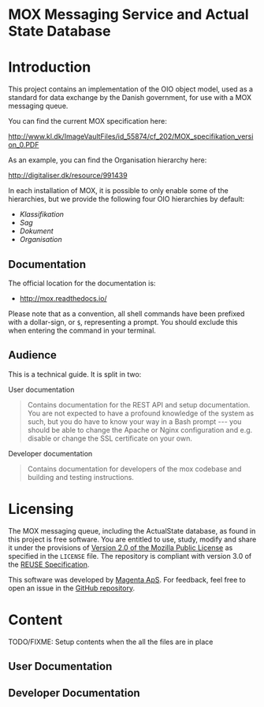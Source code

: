 MOX Messaging Service and Actual State Database
===============================================

Introduction
============

This project contains an implementation of the OIO object model, used as
a standard for data exchange by the Danish government, for use with a
MOX messaging queue.

You can find the current MOX specification here:

<http://www.kl.dk/ImageVaultFiles/id_55874/cf_202/MOX_specifikation_version_0.PDF>

As an example, you can find the Organisation hierarchy here:

<http://digitaliser.dk/resource/991439>

In each installation of MOX, it is possible to only enable some of the
hierarchies, but we provide the following four OIO hierarchies by
default:

-   *Klassifikation*
-   *Sag*
-   *Dokument*
-   *Organisation*

Documentation
-------------

The official location for the documentation is:

-   <http://mox.readthedocs.io/>

Please note that as a convention, all shell commands have been prefixed
with a dollar-sign, or `$`, representing a prompt. You should exclude
this when entering the command in your terminal.

Audience
--------

This is a technical guide. It is split in two:

User documentation

>   Contains documentation for the REST API and setup documentation. You
    are not expected to have a profound knowledge of the system as such,
    but you do have to know your way in a Bash prompt --- you should be
    able to change the Apache or Nginx configuration and e.g. disable or
    change the SSL certificate on your own.

Developer documentation

>   Contains documentation for developers of the mox codebase and
    building and testing instructions.

Licensing
=========

The MOX messaging queue, including the ActualState database, as found in
this project is free software. You are entitled to use, study, modify
and share it under the provisions of [Version 2.0 of the Mozilla Public
License](https://www.mozilla.org/MPL/2.0/) as specified in the `LICENSE`
file. The repository is compliant with version 3.0 of the [REUSE
Specification](https://reuse.software/).

This software was developed by [Magenta ApS](http://www.magenta.dk). For
feedback, feel free to open an issue in the [GitHub
repository](https://github.com/magenta-aps/mox).

Content
=======

TODO/FIXME: Setup contents when the all the files are in place

User Documentation
---

Developer Documentation
---
